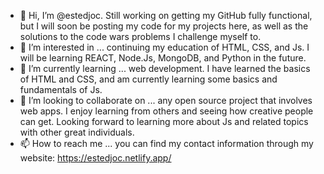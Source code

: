 - 👋 Hi, I’m @estedjoc. Still working on getting my GitHub fully functional, but I will soon be posting my code for my projects here, as well as the solutions to the code wars problems I challenge myself to. 
- 👀 I’m interested in ... continuing my education of HTML, CSS, and Js. I will be learning REACT, Node.Js, MongoDB, and Python in the future.
- 🌱 I’m currently learning ... web development. I have learned the basics of HTML and CSS, and am currently learning some basics and fundamentals of Js.
- 💞️ I’m looking to collaborate on ... any open source project that involves web apps. I enjoy learning from others and seeing how creative people can get. Looking forward to learning more about Js and related topics with other great individuals. 
- 📫 How to reach me ... you can find my contact information through my website: https://estedjoc.netlify.app/
<!---
estedjoc/estedjoc is a ✨ special ✨ repository because its `README.md` (this file) appears on your GitHub profile.
You can click the Preview link to take a look at your changes.
--->
